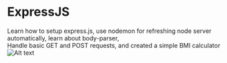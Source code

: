 # ExpressJS
Learn how to setup express.js, use nodemon for refreshing node server automatically, learn about body-parser,  
Handle basic GET and POST requests,
and created a simple BMI calculator
![Alt text](/kdinosaur/7_ExpressJS/blob/main/Screen%20Shot%202021-01-10%20at%208.31.33%20PM.png)

